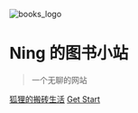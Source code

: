 <!-- _coverpage.md -->

![books_logo](https://ning-wang.oss-cn-beijing.aliyuncs.com/blog-imags/Open_book_nae_02.svg)



# Ning 的图书小站 

> 一个无聊的网站


<a href="https://ironblog.cn">狐狸的搬砖生活</a>
<a href="/#/README">Get Start</a>

